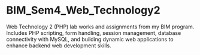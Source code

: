 # BIM_Sem4_Web_Technology2
Web Technology 2 (PHP) lab works and assignments from my BIM program. Includes PHP scripting, form handling, session management, database connectivity with MySQL, and building dynamic web applications to enhance backend web development skills.
